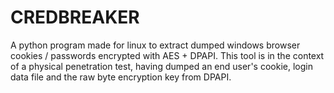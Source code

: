 # CREDBREAKER
A python program made for linux to extract dumped windows browser cookies / passwords encrypted with AES + DPAPI.
This tool is in the context of a physical penetration test, having dumped an end user's cookie, login data file and the raw byte encryption key from DPAPI.
